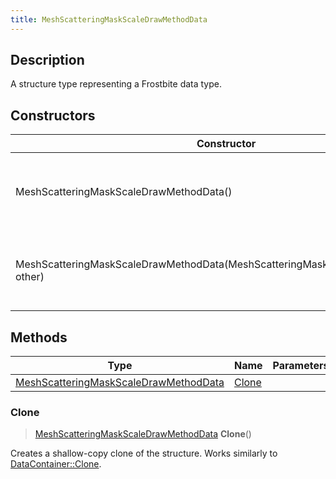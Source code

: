 ```yaml
---
title: MeshScatteringMaskScaleDrawMethodData
---
```

## Description

A structure type representing a Frostbite data type.

## Constructors

| Constructor                                                                        | Description                                              |
| ---------------------------------------------------------------------------------- | -------------------------------------------------------- |
| MeshScatteringMaskScaleDrawMethodData()                                            | Create a new instance of this structure type.            |
| MeshScatteringMaskScaleDrawMethodData(MeshScatteringMaskScaleDrawMethodData other) | Create a reference copy of a structure of the same type. |

## Methods

| Type                                                                           | Name            | Parameters |
| ------------------------------------------------------------------------------ | --------------- | ---------- |
| [MeshScatteringMaskScaleDrawMethodData](/vext/ref/fb/meshscatteringmaskscaledrawmethoddata/) | [Clone](#clone) |            |

### Clone

> [MeshScatteringMaskScaleDrawMethodData](/vext/ref/fb/meshscatteringmaskscaledrawmethoddata/) **Clone**()

Creates a shallow-copy clone of the structure. Works similarly to [DataContainer::Clone](/vext/ref/shared/class/datacontainer#clone).

